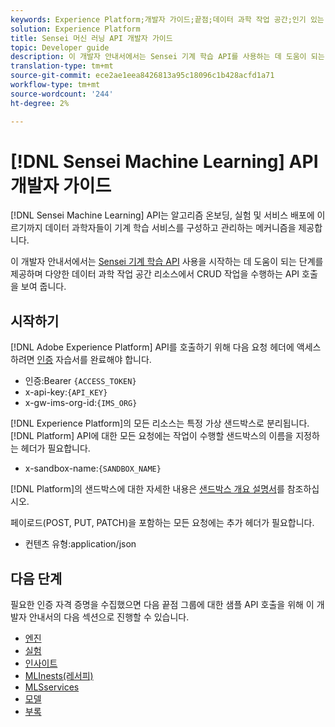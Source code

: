 ```yaml
---
keywords: Experience Platform;개발자 가이드;끝점;데이터 과학 작업 공간;인기 있는 주제;데이터 과학 작업 공간;데이터 과학
solution: Experience Platform
title: Sensei 머신 러닝 API 개발자 가이드
topic: Developer guide
description: 이 개발자 안내서에서는 Sensei 기계 학습 API를 사용하는 데 도움이 되는 단계를 제공하며 다양한 데이터 과학 작업 공간 리소스에서 CRUD 작업을 수행하는 API 호출을 보여줍니다.
translation-type: tm+mt
source-git-commit: ece2ae1eea8426813a95c18096c1b428acfd1a71
workflow-type: tm+mt
source-wordcount: '244'
ht-degree: 2%

---
```



# [!DNL Sensei Machine Learning] API 개발자 가이드

[!DNL Sensei Machine Learning] API는 알고리즘 온보딩, 실험 및 서비스 배포에 이르기까지 데이터 과학자들이 기계 학습 서비스를 구성하고 관리하는 메커니즘을 제공합니다.

이 개발자 안내서에서는 [Sensei 기계 학습 API](https://www.adobe.io/apis/experienceplatform/home/api-reference.html#!acpdr/swagger-specs/sensei-ml-api.yaml) 사용을 시작하는 데 도움이 되는 단계를 제공하며 다양한 데이터 과학 작업 공간 리소스에서 CRUD 작업을 수행하는 API 호출을 보여 줍니다.

## 시작하기

[!DNL Adobe Experience Platform] API를 호출하기 위해 다음 요청 헤더에 액세스하려면 [인증](https://www.adobe.com/go/platform-api-authentication-en) 자습서를 완료해야 합니다.

* 인증:Bearer `{ACCESS_TOKEN}`
* x-api-key:`{API_KEY}`
* x-gw-ims-org-id:`{IMS_ORG}`

[!DNL Experience Platform]의 모든 리소스는 특정 가상 샌드박스로 분리됩니다. [!DNL Platform] API에 대한 모든 요청에는 작업이 수행할 샌드박스의 이름을 지정하는 헤더가 필요합니다.

* x-sandbox-name:`{SANDBOX_NAME}`

[!DNL Platform]의 샌드박스에 대한 자세한 내용은 [샌드박스 개요 설명서](../../sandboxes/home.md)를 참조하십시오.

페이로드(POST, PUT, PATCH)을 포함하는 모든 요청에는 추가 헤더가 필요합니다.

* 컨텐츠 유형:application/json

## 다음 단계

필요한 인증 자격 증명을 수집했으면 다음 끝점 그룹에 대한 샘플 API 호출을 위해 이 개발자 안내서의 다음 섹션으로 진행할 수 있습니다.

* [엔진](./engines.md)
* [실험](./experiments.md)
* [인사이트](./insights.md)
* [MLInests(레서피)](./mlinstances.md)
* [MLSservices](./mlservices.md)
* [모델](./models.md)
* [부록](./appendix.md)